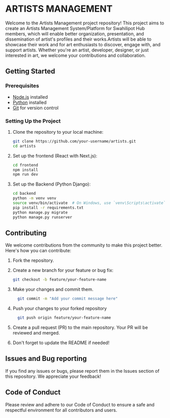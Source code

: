 
# ARTISTS MANAGEMENT

Welcome to the Artists Management project repository! This project aims to create an Artists Management System/Platform for Swahilipot Hub members, which will enable better organization, presentation, and dissemination of artist's profiles and their works.Artists will be able to showcase their work and for art enthusiasts to discover, engage with, and support artists. Whether you're an artist, developer, designer, or just interested in art, we welcome your contributions and collaboration.

## Getting Started

### Prerequisites

- [Node.js](https://nodejs.org) installed
- [Python](https://www.python.org) installed
- [Git](https://git-scm.com) for version control

### Setting Up the Project

1. Clone the repository to your local machine:

   ```bash
   git clone https://github.com/your-username/artists.git
   cd artists

2. Set up the frontend (React with Next.js):

   ```bash
   cd frontend
   npm install
   npm run dev

3. Set up the Backend (Python Django):

   ```bash
   cd backend
   python -m venv venv
   source venv/bin/activate  # On Windows, use `venv\Scripts\activate`
   pip install -r requirements.txt
   python manage.py migrate
   python manage.py runserver

## Contributing
We welcome contributions from the community to make this project better. Here's how you can contribute:

1. Fork the repository.

2. Create a new branch for your feature or bug fix:
      ```bash
      git checkout -b feature/your-feature-name

3. Make your changes and commit them.
    ```bash
      git commit -m "Add your commit message here"

4. Push your changes to your forked repository
    ```bash
      git push origin feature/your-feature-name

5. Create a pull request (PR) to the main repository. Your PR will be reviewed and merged.

6. Don't forget to update the README if needed!

## Issues and Bug reporting
If you find any issues or bugs, please report them in the Issues section of this repository. We appreciate your feedback!

## Code of Conduct
Please review and adhere to our Code of Conduct to ensure a safe and respectful environment for all contributors and users.






